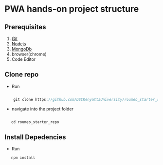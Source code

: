 # PWA hands-on project structure

## Prerequisites

1. [Git](https://git-scm.com/)
2. [Nodejs](https://nodejs.org/)
3. [MongoDb](https://www.mongodb.com/try/download/community)
4. browser(chrome)
5. Code Editor

## Clone repo
* Run

``` javascript

    git clone https://github.com/DSCKenyattaUniversity/roumeo_starter_repo.git

```

* navigate into the project folder


``` javascript

   cd roumeo_starter_repo

```

## Install Depedencies
 
* Run
```javascript
   npm install
```
